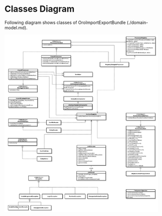 Classes Diagram
===============

Following diagram shows classes of OroImportExportBundle (./domain-model.md).

![Classes Diagram](../images/classes-diagram.png)

